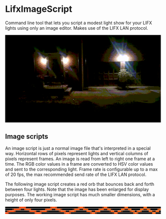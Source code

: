 # LifxImageScript
Command line tool that lets you script a modest light show for your LIFX lights using only an image editor. Makes use of the LIFX LAN protocol.

![Example Recording](/example-recording.gif)

## Image scripts
An image script is just a normal image file that's interpreted in a special way. Horizontal rows of pixels represent lights and vertical columns of pixels represent frames. An image is read from left to right one frame at a time. The RGB color values in a frame are converted to HSV color values and sent to the corresponding light. Frame rate is configurable up to a max of 20 fps, the max recommended send rate of the LIFX LAN protocol.

The following image script creates a red orb that bounces back and forth between four lights. Note that the image has been enlarged for display purposes. The working image script has much smaller dimensions, with a height of only four pixels.

![Red Bouncing Orb Example](/example-script-enlarged1.png)


